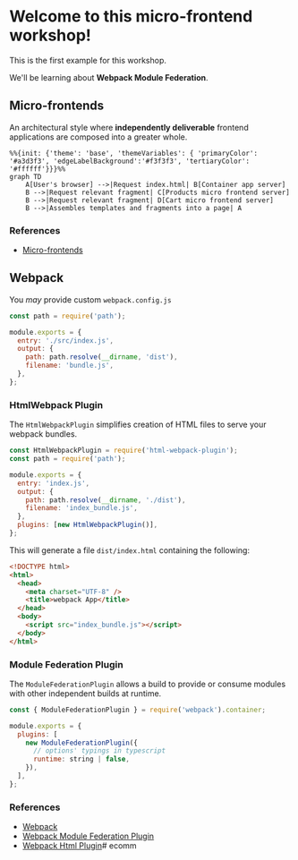 # Welcome to this micro-frontend workshop!

This is the first example for this workshop. 

We'll be learning about **Webpack Module Federation**.

## Micro-frontends

An architectural style where **independently deliverable** frontend applications are composed into a greater whole.

```mermaid
%%{init: {'theme': 'base', 'themeVariables': { 'primaryColor': '#a3d3f3', 'edgeLabelBackground':'#f3f3f3', 'tertiaryColor': '#ffffff'}}}%%
graph TD
    A[User's browser] -->|Request index.html| B[Container app server]
    B -->|Request relevant fragment| C[Products micro frontend server]
    B -->|Request relevant fragment| D[Cart micro frontend server]
    B -->|Assembles templates and fragments into a page| A
```

### References

* [Micro-frontends](https://martinfowler.com/articles/micro-frontends.html)

## Webpack

You *may* provide custom `webpack.config.js`

```javascript
const path = require('path');

module.exports = {
  entry: './src/index.js',
  output: {
    path: path.resolve(__dirname, 'dist'),
    filename: 'bundle.js',
  },
};
```

### HtmlWebpack Plugin

The `HtmlWebpackPlugin` simplifies creation of HTML files to serve your webpack bundles.

```javascript
const HtmlWebpackPlugin = require('html-webpack-plugin');
const path = require('path');

module.exports = {
  entry: 'index.js',
  output: {
    path: path.resolve(__dirname, './dist'),
    filename: 'index_bundle.js',
  },
  plugins: [new HtmlWebpackPlugin()],
};
```

This will generate a file `dist/index.html` containing the following:

```html
<!DOCTYPE html>
<html>
  <head>
    <meta charset="UTF-8" />
    <title>webpack App</title>
  </head>
  <body>
    <script src="index_bundle.js"></script>
  </body>
</html>
```

### Module Federation Plugin

The `ModuleFederationPlugin` allows a build to provide or consume modules with other independent builds at runtime.

```javascript
const { ModuleFederationPlugin } = require('webpack').container;

module.exports = {
  plugins: [
    new ModuleFederationPlugin({
      // options' typings in typescript
      runtime: string | false,
    }),
  ],
};
```

### References
* [Webpack](https://webpack.js.org/)
* [Webpack Module Federation Plugin](https://webpack.js.org/plugins/module-federation-plugin/)
* [Webpack Html Plugin](https://webpack.js.org/plugins/html-webpack-plugin/)# ecomm
